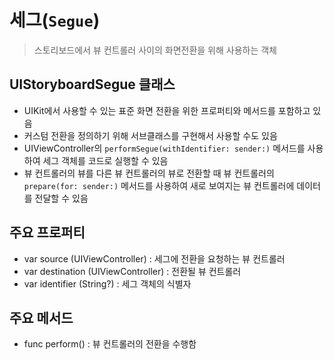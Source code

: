# 세그(`Segue`)

> 스토리보드에서 뷰 컨트롤러 사이의 화면전환을 위해 사용하는 객체



## UIStoryboardSegue 클래스

* UIKit에서 사용할 수 있는 표준 화면 전환을 위한 프로퍼티와 메서드를 포함하고 있음
* 커스텀 전환을 정의하기 위해 서브클래스를 구현해서 사용할 수도 있음
* UIViewController의 `performSegue(withIdentifier: sender:)` 메서드를 사용하여 세그 객체를 코드로 실행할 수 있음
* 뷰 컨트롤러의 뷰를 다른 뷰 컨트롤러의 뷰로 전환할 때 뷰 컨트롤러의 `prepare(for: sender:)` 메서드를 사용하여 새로 보여지는 뷰 컨트롤러에 데이터를 전달할 수 있음



## 주요 프로퍼티

* var source (UIViewController) : 세그에 전환을 요청하는 뷰 컨트롤러
* var destination (UIViewController) : 전환될 뷰 컨트롤러
* var identifier (String?) : 세그 객체의 식별자



## 주요 메서드

* func perform() : 뷰 컨트롤러의 전환을 수행함